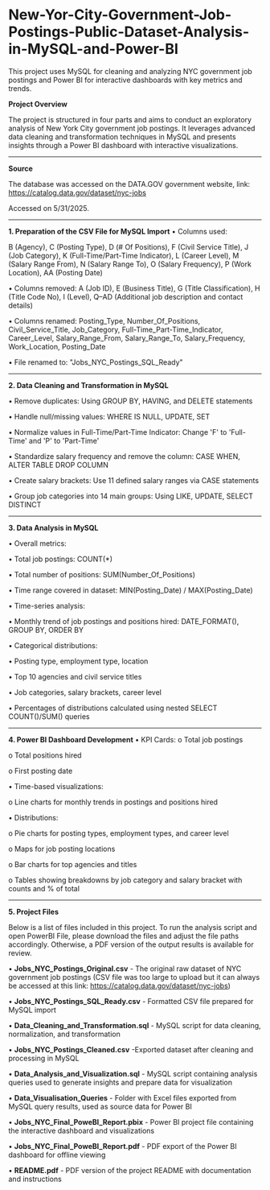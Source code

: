 # New-Yor-City-Government-Job-Postings-Public-Dataset-Analysis-in-MySQL-and-Power-BI
This project uses MySQL for cleaning and analyzing NYC government job postings and Power BI for interactive dashboards with key metrics and trends.


**Project Overview**

The project is structured in four parts and aims to conduct an exploratory analysis of New York City government job postings. It leverages advanced data cleaning and transformation techniques in MySQL and presents insights through a Power BI dashboard with interactive visualizations.
________________________________________
**Source**

The database was accessed on the DATA.GOV government website, link: https://catalog.data.gov/dataset/nyc-jobs 

Accessed on 5/31/2025.
________________________________________

**1. Preparation of the CSV File for MySQL Import**
•	Columns used:

B (Agency), C (Posting Type), D (# Of Positions), F (Civil Service Title), J (Job Category), K (Full-Time/Part-Time Indicator), L (Career Level), M (Salary Range From), N (Salary Range To), O (Salary Frequency), P (Work Location), AA (Posting Date)

•	Columns removed:
A (Job ID), E (Business Title), G (Title Classification), H (Title Code No), I (Level), Q–AD (Additional job description and contact details)

•	Columns renamed:
Posting_Type, Number_Of_Positions, Civil_Service_Title, Job_Category, Full-Time_Part-Time_Indicator, Career_Level, Salary_Range_From, Salary_Range_To, Salary_Frequency, Work_Location, Posting_Date

•	File renamed to:
"Jobs_NYC_Postings_SQL_Ready"
________________________________________
**2. Data Cleaning and Transformation in MySQL**

•	Remove duplicates: Using GROUP BY, HAVING, and DELETE statements

•	Handle null/missing values: WHERE IS NULL, UPDATE, SET

•	Normalize values in Full-Time/Part-Time Indicator: Change 'F' to 'Full-Time' and 'P' to 'Part-Time'

•	Standardize salary frequency and remove the column: CASE WHEN, ALTER TABLE DROP COLUMN

•	Create salary brackets: Use 11 defined salary ranges via CASE statements

•	Group job categories into 14 main groups: Using LIKE, UPDATE, SELECT DISTINCT
________________________________________
**3. Data Analysis in MySQL**

•	Overall metrics:

•	Total job postings: COUNT(*)

•	Total number of positions: SUM(Number_Of_Positions)

•	Time range covered in dataset: MIN(Posting_Date) / MAX(Posting_Date)

•	Time-series analysis:

•	Monthly trend of job postings and positions hired: DATE_FORMAT(), GROUP BY, ORDER BY

•	Categorical distributions:

•	Posting type, employment type, location

•	Top 10 agencies and civil service titles

•	Job categories, salary brackets, career level

•	Percentages of distributions calculated using nested SELECT COUNT()/SUM() queries
________________________________________
**4. Power BI Dashboard Development**
•	KPI Cards:
o	Total job postings

o	Total positions hired

o	First posting date

•	Time-based visualizations:

o	Line charts for monthly trends in postings and positions hired

•	Distributions:

o	Pie charts for posting types, employment types, and career level

o	Maps for job posting locations

o	Bar charts for top agencies and titles

o	Tables showing breakdowns by job category and salary bracket with counts and % of total

________________________________________
**5. Project Files**

Below is a list of files included in this project. To run the analysis script and open PowerBI File, please download the files and adjust the file paths accordingly. Otherwise, a PDF version of the output results is available for review.


•	**Jobs_NYC_Postings_Original.csv** - The original raw dataset of NYC government job postings (CSV file was too large to upload but it can always be accessed at this link: https://catalog.data.gov/dataset/nyc-jobs)

•	**Jobs_NYC_Postings_SQL_Ready.csv** -  Formatted CSV file prepared for MySQL import

• **Data_Cleaning_and_Transformation.sql** - MySQL script for data cleaning, normalization, and transformation

•	**Jobs_NYC_Postings_Cleaned.csv** -Exported dataset after cleaning and processing in MySQL

• **Data_Analysis_and_Visualization.sql** - MySQL script containing analysis queries used to generate insights and prepare data for visualization

• **Data_Visualisation_Queries** - Folder with Excel files exported from MySQL query results, used as source data for Power BI

• **Jobs_NYC_Final_PoweBI_Report.pbix** - Power BI project file containing the interactive dashboard and visualizations

• **Jobs_NYC_Final_PoweBI_Report.pdf** -  PDF export of the Power BI dashboard for offline viewing

• **README.pdf** - PDF version of the project README with documentation and instructions
